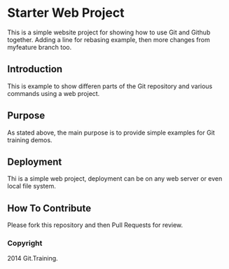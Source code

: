 # Starter Web Project

This is a simple website project for
showing how to use Git and Github together. Adding a line for rebasing example, then
more changes from myfeature branch too.

## Introduction

This is example to show differen parts
of the Git repository and various commands
using a web project.

## Purpose

As stated above, the main purpose is to provide simple examples for Git training demos.

## Deployment

Thi is a simple web project, deployment can be on any web server or even local file system.

## How To Contribute

Please fork this repository and then Pull Requests for review.

### Copyright

2014 Git.Training.